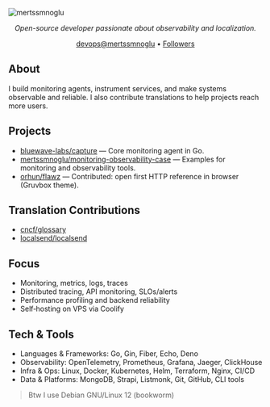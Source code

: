 <p align="left"> <img src="https://komarev.com/ghpvc/?username=mertssmnoglu&label=Profile%20views&color=0e75b6&style=flat" alt="mertssmnoglu" /> </p>
<p align="center"><em>Open-source developer passionate about observability and localization.</em></p>

<p align="center">
  <a href="mailto:devops@mertssmnoglu">devops@mertssmnoglu</a> •
  <a href="https://github.com/mertssmnoglu?tab=followers">Followers</a>
</p>

## About
I build monitoring agents, instrument services, and make systems observable and reliable. I also contribute translations to help projects reach more users.

## Projects
- [bluewave-labs/capture](https://github.com/bluewave-labs/capture) — Core monitoring agent in Go.
- [mertssmnoglu/monitoring-observability-case](https://github.com/mertssmnoglu/monitoring-observability-case) — Examples for monitoring and observability tools.
- [orhun/flawz](https://github.com/orhun/flawz) — Contributed: open first HTTP reference in browser (Gruvbox theme).

## Translation Contributions
- [cncf/glossary](https://github.com/cncf/glossary)
- [localsend/localsend](https://github.com/localsend/localsend)

## Focus
- Monitoring, metrics, logs, traces
- Distributed tracing, API monitoring, SLOs/alerts
- Performance profiling and backend reliability
- Self‑hosting on VPS via Coolify

## Tech & Tools
- Languages & Frameworks: Go, Gin, Fiber, Echo, Deno
- Observability: OpenTelemetry, Prometheus, Grafana, Jaeger, ClickHouse
- Infra & Ops: Linux, Docker, Kubernetes, Helm, Terraform, Nginx, CI/CD
- Data & Platforms: MongoDB, Strapi, Listmonk, Git, GitHub, CLI tools

> Btw I use Debian GNU/Linux 12 (bookworm)